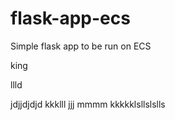 # flask-app-ecs
Simple flask app to be run on ECS

king 

llld

jdjjdjdjd
kkklll
jjj
mmmm
kkkkklsllslslls
